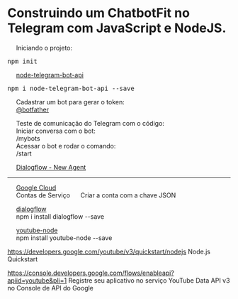 <h1 align="lef">Construindo um ChatbotFit no Telegram com JavaScript e NodeJS.</h1>

<p align="left">
    &nbsp;&nbsp;&nbsp;&nbsp;&nbsp;Iniciando o projeto:
</p>

<pre>npm init</pre>

<p align="left">
    &nbsp;&nbsp;&nbsp;&nbsp;&nbsp;<a href="https://www.npmjs.com/package/node-telegram-bot-api">node-telegram-bot-api</a>
</P>

<pre>npm i node-telegram-bot-api --save</pre>

<p align="left">
    &nbsp;&nbsp;&nbsp;&nbsp;&nbsp;Cadastrar um bot para gerar o token: <br />
    &nbsp;&nbsp;&nbsp;&nbsp;&nbsp;<a href="https://telegram.me/botfather">@botfather</a>
</p>

<p align="left">
    &nbsp;&nbsp;&nbsp;&nbsp;&nbsp;Teste de comunicação do Telegram com o código:
    <br />
    &nbsp;&nbsp;&nbsp;&nbsp;&nbsp;Iniciar conversa com o bot: <br />
    &nbsp;&nbsp;&nbsp;&nbsp;&nbsp;/mybots 
    <br />
    &nbsp;&nbsp;&nbsp;&nbsp;&nbsp;Acessar o bot e rodar o comando: <br />
    &nbsp;&nbsp;&nbsp;&nbsp;&nbsp;/start
</p>

<p align="left">
    &nbsp;&nbsp;&nbsp;&nbsp;&nbsp;<a href="https://dialogflow.cloud.google.com/#/newAgent">Dialogflow - New Agent</a>
</p>

<hr />

<p align="left">
    &nbsp;&nbsp;&nbsp;&nbsp;&nbsp;<a href="https://console.cloud.google.com/">Google Cloud</a> <br />
    &nbsp;&nbsp;&nbsp;&nbsp;&nbsp;Contas de Serviço
    &nbsp;&nbsp;&nbsp;&nbsp;&nbsp;Criar a conta com a chave JSON
</p>

<p align="left">
    &nbsp;&nbsp;&nbsp;&nbsp;&nbsp;<a href="https://www.npmjs.com/package/dialogflow">dialogflow</a> <br />
    &nbsp;&nbsp;&nbsp;&nbsp;&nbsp;npm i install dialogflow --save
</p>

<p align="left">
    &nbsp;&nbsp;&nbsp;&nbsp;&nbsp;<a href="https://www.npmjs.com/package/youtube-node">youtube-node</a> <br />
    &nbsp;&nbsp;&nbsp;&nbsp;&nbsp;npm install youtube-node --save
</p>

https://developers.google.com/youtube/v3/quickstart/nodejs
Node.js Quickstart

https://console.developers.google.com/flows/enableapi?apiid=youtube&pli=1
Registre seu aplicativo no serviço YouTube Data API v3 no Console de API do Google